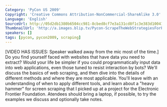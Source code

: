 ```yaml
---
Category: 'PyCon US 2009'
Copyright: 'Creative Commons Attribution-NonCommercial-ShareAlike 3.0'
Language: 'English'
SourceUrl: http://05d2db1380b6504cc981-8cbed8cf7e3a131cd8f1c3e383d10041.r93.cf2.rackcdn.com/pycon-us-2009/166_pycon-2009-scrape-the-web-strategies-for-programming-websites-that-don-t-expect-it-part-1-of-3.mp4
ThumbnailUrl: 'http://a.images.blip.tv/Pycon-ScrapeTheWebStrategiesForProgrammingWebsitesThatDontExp472-193.jpg'
speakers: []
tags: [pycon, pycon2009, scraping]
---
```

  
[VIDEO HAS ISSUES: Speaker walked away from the mic most of the time.] Do you
find yourself faced with websites that have data you need to extract? Would
your life be simpler if you could programmatically input data into web
applications, even those tuned to resist interaction by bots? We'll discuss
the basics of web scraping, and then dive into the details of different
methods and where they are most applicable. You'll leave with an understanding
of when to apply different tools, and learn about a "heavy hammer" for screen
scraping that I picked up at a project for the Electronic Frontier Foundation.
Atendees should bring a laptop, if possible, to try the examples we discuss
and optionally take notes.

